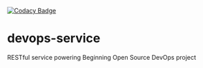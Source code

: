 [![Codacy Badge](https://api.codacy.com/project/badge/Grade/5007f3c556da40f6b2ab93d25a0bda62)](https://www.codacy.com/app/tomd8451/devops-service?utm_source=github.com&amp;utm_medium=referral&amp;utm_content=tomd8451/devops-service&amp;utm_campaign=Badge_Grade)
# devops-service
RESTful service powering Beginning Open Source DevOps project
